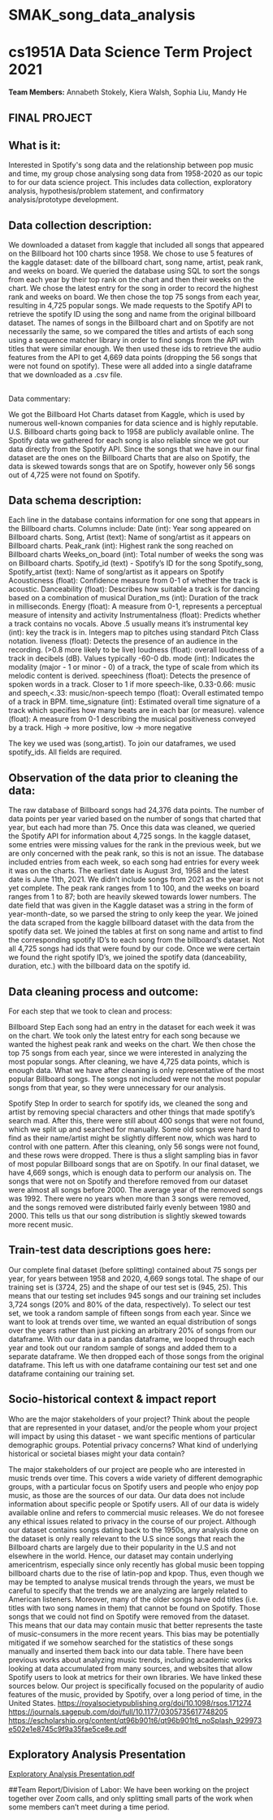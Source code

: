 # SMAK_song_data_analysis

# cs1951A Data Science Term Project 2021

**Team Members:** Annabeth Stokely, Kiera Walsh, Sophia Liu, Mandy He 

## FINAL PROJECT

## What is it:
Interested in Spotify's song data and the relationship between pop music and time, my group chose analysing song data from 1958-2020 as our topic to for our data science project.
This includes data collection, exploratory analysis, hypothesis/problem statement, and confirmatory analysis/prototype development.

## Data collection description:
We downloaded a dataset from kaggle that included all songs that appeared on the Billboard hot 100 charts since 1958. We chose to use 5 features of the kaggle dataset: date of the billboard chart, song name, artist, peak rank, and weeks on board. We queried the database using SQL to sort the songs from each year by their top rank on the chart and then their weeks on the chart. We chose the latest entry for the song in order to record the highest rank and weeks on board. We then chose the top 75 songs from each year, resulting in 4,725 popular songs. We made requests to the Spotify API to retrieve the spotify ID using the song and name from the original billboard dataset. The names of songs in the Billboard chart and on Spotify are not necessarily the same, so we compared the titles and artists of each song using a sequence matcher library in order to find songs from the API with titles that were similar enough. We then used these ids to retrieve the audio features from the API to get 4,669 data points (dropping the 56 songs that were not found on spotify). These were all added into a single dataframe that we downloaded as a .csv file.

## 
Data commentary:

We got the Billboard Hot Charts dataset from Kaggle, which is used by numerous well-known companies for data science and is highly reputable. U.S. Billboard charts going back to 1958 are publicly available online. The Spotify data we gathered for each song is also reliable since we got our data directly from the Spotify API. Since the songs that we have in our final dataset are the ones on the Billboard Charts that are also on Spotify, the data is skewed towards songs that are on Spotify, however only 56 songs out of 4,725 were not found on Spotify.

## Data schema description:

Each line in the database contains information for one song that appears in the Billboard charts.
Columns include:
Date (int): Year song appeared on Billboard charts.
Song, Artist (text): Name of song/artist as it appears on Billboard charts.
Peak_rank (int): Highest rank the song reached on Billboard charts
Weeks_on_board (int): Total number of weeks the song was on Billboard charts.
Spotify_id (text) - Spotify’s ID for the song
Spotify_song, Spotify_artist (text): Name of song/artist as it appears on Spotify
Acousticness (float): Confidence measure from 0-1 of whether the track is acoustic.
Danceability (float): Describes how suitable a track is for dancing based on a combination of musical 
Duration_ms (int): Duration of the track in milliseconds.
Energy (float): A measure from 0-1, represents a perceptual measure of intensity and activity
Instrumentalness (float): Predicts whether a track contains no vocals. Above .5 usually means it’s instrumental
key (int): key the track is in. Integers map to pitches using standard Pitch Class notation.
liveness (float): Detects the presence of an audience in the recording. (>0.8 more likely to be live)
loudness (float): overall loudness of a track in decibels (dB). Values typically -60-0 db.
mode (int): Indicates the modality (major - 1 or minor - 0) of a track, the type of scale from which its melodic content is derived. 
speechiness (float): Detects the presence of spoken words in a track. Closer to 1 if more speech-like, 0.33-0.66: music and speech,<.33: music/non-speech
tempo (float): Overall estimated tempo of a track in BPM. 
time_signature (int): Estimated overall time signature of a track which specifies how many beats are in each bar (or measure).
valence (float): A measure from 0-1 describing the musical positiveness conveyed by a track. High →  more positive, low → more negative 

The key we used was (song,artist). To join our dataframes, we used spotify_ids. All fields are required.

## Observation of the data prior to cleaning the data:
The raw database of Billboard songs had 24,376 data points. The number of data points per year varied based on the number of songs that charted that year, but each had more than 75. Once this data was cleaned, we queried the Spotify API for information about 4,725 songs. In the kaggle dataset, some entries were missing values for the rank in the previous week, but we are only concerned with the peak rank, so this is not an issue. The database included entries from each week, so each song had entries for every week it was on the charts. The earliest date is August 3rd, 1958 and the latest date is June 11th, 2021. We didn’t include songs from 2021 as the year is not yet complete. The peak rank ranges from 1 to 100, and the weeks on board ranges from 1 to 87; both are heavily skewed towards lower numbers. The date field that was given in the Kaggle dataset was a string in the form of year-month-date, so we parsed the string to only keep the year. We joined the data scraped from the kaggle billboard dataset with the data from the spotify data set. We joined the tables at first on song name and artist to find the corresponding spotify ID’s to each song from the billboard’s dataset. Not all 4,725 songs had ids that were found by our code. Once we were certain we found the right spotify ID’s, we joined the spotify data (danceability, duration, etc.) with the billboard data on the spotify id.


## Data cleaning process and outcome:
For each step that we took to clean and process:

Billboard Step
Each song had an entry in the dataset for each week it was on the chart. We took only the latest entry for each song because we wanted the highest peak rank and weeks on the chart. We then chose the top 75 songs from each year, since we were interested in analyzing the most popular songs. After cleaning, we have 4,725 data points, which is enough data. What we have after cleaning is only representative of the most popular Billboard songs. The songs not included were not the most popular songs from that year, so they were unnecessary for our analysis.

Spotify Step
In order to search for spotify ids, we cleaned the song and artist by removing special characters and other things that made spotify’s search mad. After this, there were still about 400 songs that were not found, which we split up and searched for manually. Some old songs were hard to find as their name/artist might be slightly different now, which was hard to control with one pattern. After this cleaning, only 56 songs were not found, and these rows were dropped. There is thus a slight sampling bias in favor of most popular Billboard songs that are on Spotify. In our final dataset, we have 4,669 songs, which is enough data to perform our analysis on.
The songs that were not on Spotify and therefore removed from our dataset were almost all songs before 2000. The average year of the removed songs was 1992. There were no years when more than 3 songs were removed, and the songs removed were distributed fairly evenly between 1980 and 2000. This tells us that our song distribution is slightly skewed towards more recent music.


## Train-test data descriptions goes here:
Our complete final dataset (before splitting) contained about 75 songs per year, for years between 1958 and 2020, 4,669 songs total. 
The shape of our training set is (3724, 25) and the shape of our test set is (945, 25). This means that our testing set includes 945 songs and our training set includes 3,724 songs (20% and 80% of the data, respectively).
To select our test set, we took a random sample of fifteen songs from each year. Since we want to look at trends over time, we wanted an equal distribution of songs over the years rather than just picking an arbitrary 20% of songs from our dataframe.
With our data in a pandas dataframe, we looped through each year and took out our random sample of songs and added them to a separate dataframe. We then dropped each of those songs from the original dataframe. This left us with one dataframe containing our test set and one dataframe containing our training set.


## Socio-historical context & impact report
Who are the major stakeholders of your project? Think about the people that are represented in your dataset, and/or the people whom your project will impact by using this dataset - we want specific mentions of particular demographic groups. Potential privacy concerns? What kind of underlying historical or societal biases might your data contain?

The major stakeholders of our project are people who are interested in music trends  over time. This covers a wide variety of different demographic groups, with a particular focus on Spotify users and people who enjoy pop music, as those are the sources of our data. Our data does not include information about specific people or Spotify users. All of our data is widely available online and refers to commercial music releases. We do not foresee any ethical issues related to privacy in the course of our project. Although our dataset contains songs dating back to the 1950s, any analysis done on the dataset is only really relevant to the U.S since songs that reach the Billboard charts are largely due to their popularity in the U.S and not elsewhere in the world. Hence, our dataset may contain underlying americentrism, especially since only recently has global music been topping billboard charts due to the rise of latin-pop and kpop. Thus, even though we may be tempted to analyse musical trends through the years, we must be careful to specify that the trends we are analyzing are largely related to American listeners. Moreover, many of the older songs have odd titles (i.e. titles with two song names in them) that cannot be found on Spotify. Those songs that we could not find on Spotify were removed from the dataset. This means that our data may contain music that better represents the taste of music-consumers in the more recent years. This bias may be potentially mitigated if we somehow searched for the statistics of these songs manually and inserted them back into our data table. 
There have been previous works about analyzing music trends, including academic works looking at data accumulated from many sources, and websites that allow Spotify users to look at metrics for their own libraries. We have linked these sources below. Our project is specifically focused on the popularity of audio features of the music, provided by Spotify, over a long period of time, in the United States.
https://royalsocietypublishing.org/doi/10.1098/rsos.171274
https://journals.sagepub.com/doi/full/10.1177/0305735617748205
https://escholarship.org/content/qt96b901t6/qt96b901t6_noSplash_929973e502e1e8745c9f9a35fae5ce8e.pdf

## Exploratory Analysis Presentation
[Exploratory Analysis Presentation.pdf](https://github.com/12345Mandy/SMAK_song_data_analysis/files/6932118/Exploratory.Analysis.Presentation.pdf)


##Team Report/Division of Labor:
We have been working on the project together over Zoom calls, and only splitting small parts of the work when some members can’t meet during a time period. 

